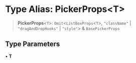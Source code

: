 # Type Alias: PickerProps\<T\>

> **PickerProps**\<`T`\>: `Omit`\<`ListBoxProps`\<`T`\>, `"className"` \| `"dragAndDropHooks"` \| `"style"`\> & `BasePickerProps`

## Type Parameters

• **T**
